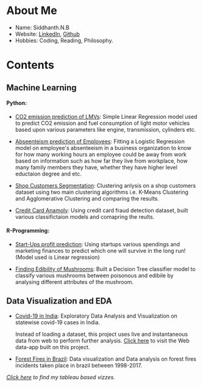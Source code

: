 # About Me
- Name: Siddhanth.N.B
- Website: [LinkedIn](https://www.linkedin.com/in/siddhanth-nagendra-bhimakari/), [Github](https://github.com/SiddhanthNB)
- Hobbies: Coding, Reading, Philosophy.

# Contents
## Machine Learning
#### Python:
  - [CO2 emission prediction of LMVs](https://github.com/SiddhanthNB/LMV-Co2-Emission): Simple Linear Regression model used to predict CO2 emission and fuel consumption of light
  motor vehicles based upon various parameters like engine, transmission, cylinders etc.
  
  - [Abseenteism prediction of Employees](https://github.com/SiddhanthNB/absenteeism-prediction): Fitting a Logistic Regression model on employee's absenteeism in a business organization to know for how many working hours an employee could be away from work based on information such as how far they live from workplace, how many family members they have, whether they have higher level eductaion degree and etc.
  
  - [Shop Customers Segmentation](https://github.com/SiddhanthNB/shop-customers-segmentation): Clustering anlysis on a shop customers dataset using two main clustering algorithms i.e. K-Means Clustering and Agglomerative Clustering and comparing the results.
  
  - [Credit Card Anamoly](https://github.com/SiddhanthNB/credit-card-anamoly): Using credit card fraud detection dataset, built various classifictaion models and comapring the reults.
  
#### R-Programming:
  - [Start-Ups profit prediction](https://github.com/SiddhanthNB/linear-regression-Rprogramming): Using startups various spendings and marketing finances to predict which one will survive in the long run! (Model used is Linear regression)
  
  - [Finding Edibility of Mushrooms](https://github.com/SiddhanthNB/DecisionTree-classification-Rprogramming): Built a Decision Tree classifier model to classify various mushrooms between poisonous and edibile by analysing different attributes of the mushroom.
  
  
## Data Visualization and EDA
  - [Covid-19 in India](https://github.com/SiddhanthNB/India-Covid19): Exploratory Data Analysis and Visualization on statewise covid-19 cases in India. 
  
      Instead of loading a dataset, this project uses live and instantaneous data from web to perform further analysis. [Click here](https://covid19-india-streamlit.herokuapp.com/) to visit the Web data-app built on this project.

  - [Forest Fires in Brazil](https://github.com/SiddhanthNB/Brazil-forest-fire): Data visualization and Data analysis on forest fires incidents taken place in brazil between 1998-2017. 

   *[Click here](https://public.tableau.com/profile/siddhanth.bhimakari#!/) to find my tableau based vizzes.*
